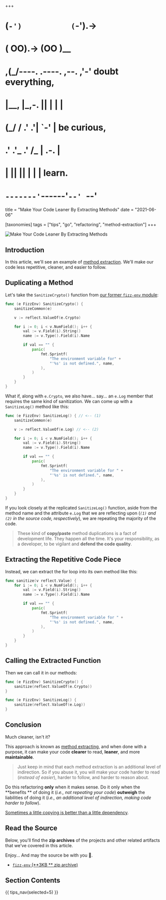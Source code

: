 +++
#   (`-')           (`-').->
#   ( OO).->        (OO )__
# ,(_/----. .----. ,--. ,'-' doubt everything,
# |__,    |\_,-.  ||  | |  |
#  (_/   /    .' .'|  `-'  | be curious,
#  .'  .'_  .'  /_ |  .-.  |
# |       ||      ||  | |  | learn.
# `-------'`------'`--' `--'

title = "Make Your Code Leaner By Extracting Methods"
date = "2021-06-06"

[taxonomies]
tags = ["tips", "go", "refactoring", "method-extraction"]
+++

![Make Your Code Leaner By Extracting Methods](/images/size/w1200/2024/03/extract.png)

## Introduction

In this article, we'll see an example
of [method extraction](https://refactoring.com/catalog/extractFunction.html).
We'll make our code less repetitive, cleaner, and easier to follow.

## Duplicating a Method

Let's take the `SanitizeCrypto()` function
from [our former `fizz-env` module](@/tips/microservice-env-vars.md):


```go
func (e FizzEnv) SanitizeCrypto() {
    sanitizeCommon(e)

    v := reflect.ValueOf(e.Crypto)

    for i := 0; i < v.NumField(); i++ {
        val := v.Field(i).String()
        name := v.Type().Field(i).Name

        if val == "" {
            panic(
                fmt.Sprintf(
                    "The environment variable for" +
                    "'%s' is not defined.", name,
                ),
            )
        }
    }
}
```

What if, along with `e.Crypto`, we also have... say... an `e.Log` member that
requires the same kind of sanitization. We can come up with a `SanitizeLog()`
method like this:

```go
func (e FizzEnv) SanitizeLog() { // <-- (1)
    sanitizeCommon(e)

    v := reflect.ValueOf(e.Log) // <-- (2)

    for i := 0; i < v.NumField(); i++ {
        val := v.Field(i).String()
        name := v.Type().Field(i).Name

        if val == "" {
            panic(
                fmt.Sprintf(
                    "The environment variable for " +
                    "'%s' is not defined.", name,
                ),
            )
        }
    }
}
```

If you look closely at the replicated `SanitizeLog()` function, aside from the
method name and the attribute `e.Log` that we are reflecting upon (_`(1)`
and `(2)` in the source code, respectively_), we are repeating the majority of
the code.

> These kind of **copy/paste** method duplications is a fact of development
> life. They happen all the time. It's your responsibility, as a developer, to be
> vigilant and **defend the code quality**.

## Extracting the Repetitive Code Piece

Instead, we can extract the for loop into its own method like this:

```go
func sanitize(v reflect.Value) {
    for i := 0; i < v.NumField(); i++ {
        val := v.Field(i).String()
        name := v.Type().Field(i).Name

        if val == "" {
            panic(
                fmt.Sprintf(
                    "The environment variable for " +
                    "'%s' is not defined.", name,
                ),
            )
        }
    }
}
```

## Calling the Extracted Function

Then we can call it in our methods:

```go
func (e FizzEnv) SanitizeCrypto() {
    sanitize(reflect.ValueOf(e.Crypto))
}

func (e FizzEnv) SanitizeLog() {
    sanitize(reflect.ValueOf(e.Log))
}
```

## Conclusion

Much cleaner, isn't it?

This approach is known
as [method extracting](https://refactoring.com/catalog/extractFunction.html),
and when done with a purpose, it can make your code **clearer** to read, 
**leaner**, and more **maintainable**.

> Just keep in mind that each method extraction is an additional level of
> indirection. So if you abuse it, you will make your code harder to read 
> (_instead of easier_), harder to follow, and harder to reason about.

Do this refactoring **only** when it makes sense. Do it only when the **benefits
** of doing it (_i.e., not repeating your code_) **outweigh** the liabilities of
doing it (_i.e., an additional level of indirection, making code harder to
follow_).

[Sometimes a little copying is better than a little dependency](https://www.youtube.com/watch?v=PAAkCSZUG1c).

## Read the Source

Below, you'll find the **zip archives** of the projects and other related
artifacts that we've covered in this article.

Enjoy... And may the source be with you 🦄.

* [`fizz-env` (**3KB ** zip archive)](https://assets.zerotohero.dev/lets-create-a-syslog-logger/5f7a69db-658d-482c-bac1-9f036bb01edd/fizz-logging.zip)

## Section Contents

{{ tips_nav(selected=5) }}
